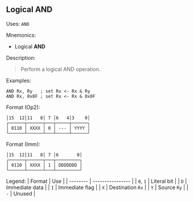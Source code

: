 ## Logical AND

Uses:
`AND`

Mnemonics:
- Logical **AND**

Description:
> Perform a logical AND operation.

Examples:
```assembly
AND Rx, Ry   ; set Rx <- Rx & Ry
AND Rx, 0x0F ; set Rx <- Rx & 0x0F
```

Format (Op2):
```
│15  12│11   8│ 7 │6   4│3    0│
┌──────┬──────┬───┬─────┬──────┐
│ 0110 │ XXXX │ 0 │ --- │ YYYY │
└──────┴──────┴───┴─────┴──────┘
```

Format (Imm):
```
│15  12│11   8│ 7 │6       0│
┌──────┬──────┬───┬─────────┐
│ 0110 │ XXXX │ 1 │ DDDDDDD │
└──────┴──────┴───┴─────────┘
```

Legend:
| Format   | Use              |
| -------- | ---------------- |
| `0`, `1` | Literal bit      |
| `D`      | Immediate data   |
| `I`      | Immediate flag   |
| `X`      | Destination `Rx` |
| `Y`      | Source `Ry`      |
| `-`      | Unused           |
